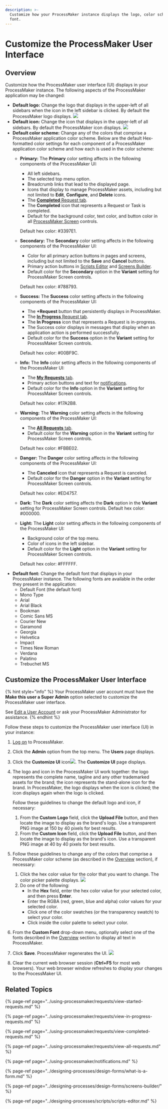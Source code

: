 ```yaml
---
description: >-
  Customize how your ProcessMaker instance displays the logo, color scheme, and
  font.
---
```


# Customize the ProcessMaker User Interface

## Overview

Customize how the ProcessMaker user interface \(UI\) displays in your ProcessMaker instance. The following aspects of the ProcessMaker application may be changed:

* **Default logo:** Change the logo that displays in the upper-left of all sidebars when the icon in the left sidebar is clicked. By default the ProcessMaker logo displays. ![](../.gitbook/assets/logo-processmaker-custom-ui-admin.png) 
* **Default icon:** Change the icon that displays in the upper-left of all sidebars. By default the ProcessMaker icon displays. ![](../.gitbook/assets/icon-processmaker-custom-ui-admin.png) 
* **Default color scheme:** Change any of the colors that comprise a ProcessMaker application color scheme. Below are the default Hex-formatted color settings for each component of a ProcessMaker application color scheme and how each is used in the color scheme:
  * **Primary:** The **Primary** color setting affects in the following components of the ProcessMaker UI:

    * All left sidebars.
    * The selected top menu option.
    * Breadcrumb links that lead to the displayed page.
    * Icons that display to manage ProcessMaker assets, including but not limited to **Edit**, **Configure**, and **Delete** icons.
    * The [**Completed** Request tab](../using-processmaker/requests/view-completed-requests.md#view-completed-requests-in-which-you-participated).
    * The **Completed** icon that represents a Request or Task is completed.
    * Default for the background color, text color, and button color in all [ProcessMaker Screen](../designing-processes/design-forms/what-is-a-form.md) controls.

    Default hex color: \#3397E1.

  * **Secondary:** The **Secondary** color setting affects in the following components of the ProcessMaker UI:

    * Color for all primary action buttons in pages and screens, including but not limited to the **Save** and **Cancel** buttons.
    * Primary action buttons in [Scripts Editor](../designing-processes/scripts/scripts-editor.md) and [Screens Builder](../designing-processes/design-forms/screens-builder/).
    * Default color for the **Secondary** option in the **Variant** setting for ProcessMaker Screen controls.

    Default hex color: \#788793.

  * **Success:** The **Success** color setting affects in the following components of the ProcessMaker UI:

    * The **+Request** button that persistently displays in ProcessMaker.
    * The [**In Progress** Request tab](../using-processmaker/requests/view-in-progress-requests.md#view-in-progress-requests-in-which-you-are-participating).
    * The **In Progress** icon that represents a Request is in-progress.
    * The Success color displays in messages that display when an application action is performed successfully.
    * Default color for the **Success** option in the **Variant** setting for ProcessMaker Screen controls.

    Default hex color: \#00BF9C.

  * **Info:** The **Info** color setting affects in the following components of the ProcessMaker UI:

    * The [**My Requests** tab](../using-processmaker/requests/view-started-requests.md#view-your-requests).
    * Primary action buttons and text for [notifications](../using-processmaker/notifications.md).
    * Default color for the **Info** option in the **Variant** setting for ProcessMaker Screen controls.

    Default hex color: \#17A2B8.

  * **Warning:** The **Warning** color setting affects in the following components of the ProcessMaker UI:

    * The [**All Requests** tab](../using-processmaker/requests/view-all-requests.md#view-all-requests-in-your-organization).
    * Default color for the **Warning** option in the **Variant** setting for ProcessMaker Screen controls.

    Default hex color: \#FBBE02.

  * **Danger:** The **Danger** color setting affects in the following components of the ProcessMaker UI:

    * The **Canceled** icon that represents a Request is canceled.
    * Default color for the **Danger** option in the **Variant** setting for ProcessMaker Screen controls.

    Default hex color: \#ED4757.

  * **Dark:** The **Dark** color setting affects the **Dark** option in the **Variant** setting for ProcessMaker Screen controls. Default hex color: \#000000.
  * **Light:** The **Light** color setting affects in the following components of the ProcessMaker UI:

    * Background color of the top menu.
    * Color of icons in the left sidebar.
    * Default color for the **Light** option in the **Variant** setting for ProcessMaker Screen controls.

    Default hex color: \#FFFFFF.
* **Default font:** Change the default font that displays in your ProcessMaker instance. The following fonts are available in the order they present in the application:
  * Default Font \(the default font\)
  * Mono Type
  * Arial
  * Arial Black
  * Bookman
  * Comic Sans MS
  * Courier New
  * Garamond
  * Georgia
  * Helvetica
  * Impact
  * Times New Roman
  * Verdana
  * Palatino
  * Trebuchet MS

## Customize the ProcessMaker User Interface

{% hint style="info" %}
Your ProcessMaker user account must have the **Make this user a Super Admin** option selected to customize the ProcessMaker user interface.

See [Edit a User Account](add-users/manage-user-accounts/edit-a-user-account.md#edit-a-processmaker-user-account) or ask your ProcessMaker Administrator for assistance.
{% endhint %}

Follow these steps to customize the ProcessMaker user interface \(UI\) in your instance:

1. [Log on](../using-processmaker/log-in.md#log-in) to ProcessMaker.
2. Click the **Admin** option from the top menu. The **Users** page displays.
3. Click the **Customize UI** icon![](../.gitbook/assets/customize-ui-icon-admin.png). The **Customize UI** page displays.
4. The logo and icon in the ProcessMaker UI work together: the logo represents the complete name, tagline and any other trademarked assets for the brand; the icon represents the stand-alone icon for the brand. In ProcessMaker, the logo displays when the icon is clicked; the icon displays again when the logo is clicked.

   Follow these guidelines to change the default logo and icon, if necessary:

   1. From the **Custom Logo** field, click the **Upload File** button, and then locate the image to display as the brand's logo. Use a transparent PNG image at 150 by 40 pixels for best results.
   2. From the **Custom Icon** field, click the **Upload File** button, and then locate the image to display as the brand's icon. Use a transparent PNG image at 40 by 40 pixels for best results.

5. Follow these guidelines to change any of the colors that comprise a ProcessMaker color scheme \(as described in the [Overview](customize-the-processmaker-user-interface.md) section\), if necessary:
   1. Click the hex color value for the color that you want to change. The color picker palette displays. ![](../.gitbook/assets/customize-ui-color-picker-palette-admin.png) 
   2. Do one of the following:
      * In the **Hex** field, enter the hex color value for your selected color, and then press **Enter**.
      * Enter the RGBA \(red, green, blue and alpha\) color values for your selected color.
      * Click one of the color swatches \(or the transparency swatch\) to select your color.
      * Click inside the color palette to select your color.
6. From the **Custom Font** drop-down menu, optionally select one of the fonts described in the [Overview](customize-the-processmaker-user-interface.md#overview) section to display all text in ProcessMaker.
7. Click **Save**. ProcessMaker regenerates the UI. ![](../.gitbook/assets/regenerate-css-files-message-customize-ui-admin.png) 
8. Clear the current web browser session \(**Ctrl+F5** for most web browsers\). Your web browser window refreshes to display your changes to the ProcessMaker UI.

## Related Topics

{% page-ref page="../using-processmaker/requests/view-started-requests.md" %}

{% page-ref page="../using-processmaker/requests/view-in-progress-requests.md" %}

{% page-ref page="../using-processmaker/requests/view-completed-requests.md" %}

{% page-ref page="../using-processmaker/requests/view-all-requests.md" %}

{% page-ref page="../using-processmaker/notifications.md" %}

{% page-ref page="../designing-processes/design-forms/what-is-a-form.md" %}

{% page-ref page="../designing-processes/design-forms/screens-builder/" %}

{% page-ref page="../designing-processes/scripts/scripts-editor.md" %}

